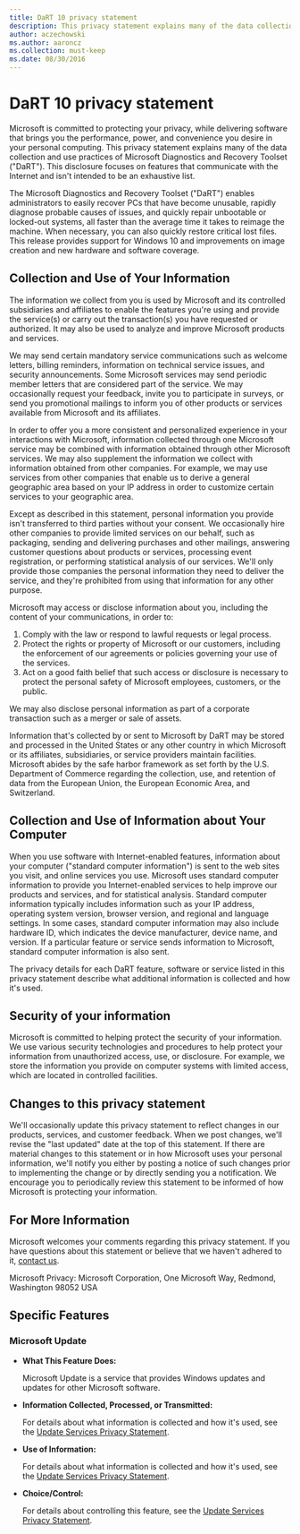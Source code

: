 ```yaml
---
title: DaRT 10 privacy statement
description: This privacy statement explains many of the data collection and use practices of Microsoft Diagnostics and Recovery Toolset (DaRT).
author: aczechowski
ms.author: aaroncz
ms.collection: must-keep
ms.date: 08/30/2016
---
```


# DaRT 10 privacy statement

Microsoft is committed to protecting your privacy, while delivering software that brings you the performance, power, and convenience you desire in your personal computing. This privacy statement explains many of the data collection and use practices of Microsoft Diagnostics and Recovery Toolset ("DaRT"). This disclosure focuses on features that communicate with the Internet and isn't intended to be an exhaustive list.

The Microsoft Diagnostics and Recovery Toolset ("DaRT") enables administrators to easily recover PCs that have become unusable, rapidly diagnose probable causes of issues, and quickly repair unbootable or locked-out systems, all faster than the average time it takes to reimage the machine. When necessary, you can also quickly restore critical lost files. This release provides support for Windows 10 and improvements on image creation and new hardware and software coverage.

## Collection and Use of Your Information

The information we collect from you is used by Microsoft and its controlled subsidiaries and affiliates to enable the features you're using and provide the service(s) or carry out the transaction(s) you have requested or authorized. It may also be used to analyze and improve Microsoft products and services.

We may send certain mandatory service communications such as welcome letters, billing reminders, information on technical service issues, and security announcements. Some Microsoft services may send periodic member letters that are considered part of the service. We may occasionally request your feedback, invite you to participate in surveys, or send you promotional mailings to inform you of other products or services available from Microsoft and its affiliates.

In order to offer you a more consistent and personalized experience in your interactions with Microsoft, information collected through one Microsoft service may be combined with information obtained through other Microsoft services. We may also supplement the information we collect with information obtained from other companies. For example, we may use services from other companies that enable us to derive a general geographic area based on your IP address in order to customize certain services to your geographic area.

Except as described in this statement, personal information you provide isn't transferred to third parties without your consent. We occasionally hire other companies to provide limited services on our behalf, such as packaging, sending and delivering purchases and other mailings, answering customer questions about products or services, processing event registration, or performing statistical analysis of our services. We'll only provide those companies the personal information they need to deliver the service, and they're prohibited from using that information for any other purpose.

Microsoft may access or disclose information about you, including the content of your communications, in order to:

1. Comply with the law or respond to lawful requests or legal process.
1. Protect the rights or property of Microsoft or our customers, including the enforcement of our agreements or policies governing your use of the services.
1. Act on a good faith belief that such access or disclosure is necessary to protect the personal safety of Microsoft employees, customers, or the public.

We may also disclose personal information as part of a corporate transaction such as a merger or sale of assets.

Information that's collected by or sent to Microsoft by DaRT may be stored and processed in the United States or any other country in which Microsoft or its affiliates, subsidiaries, or service providers maintain facilities. Microsoft abides by the safe harbor framework as set forth by the U.S. Department of Commerce regarding the collection, use, and retention of data from the European Union, the European Economic Area, and Switzerland.

## Collection and Use of Information about Your Computer

When you use software with Internet-enabled features, information about your computer ("standard computer information") is sent to the web sites you visit, and online services you use. Microsoft uses standard computer information to provide you Internet-enabled services to help improve our products and services, and for statistical analysis. Standard computer information typically includes information such as your IP address, operating system version, browser version, and regional and language settings. In some cases, standard computer information may also include hardware ID, which indicates the device manufacturer, device name, and version. If a particular feature or service sends information to Microsoft, standard computer information is also sent.

The privacy details for each DaRT feature, software or service listed in this privacy statement describe what additional information is collected and how it's used.

## Security of your information

Microsoft is committed to helping protect the security of your information. We use various security technologies and procedures to help protect your information from unauthorized access, use, or disclosure. For example, we store the information you provide on computer systems with limited access, which are located in controlled facilities.

## Changes to this privacy statement

We'll occasionally update this privacy statement to reflect changes in our products, services, and customer feedback. When we post changes, we'll revise the "last updated" date at the top of this statement. If there are material changes to this statement or in how Microsoft uses your personal information, we'll notify you either by posting a notice of such changes prior to implementing the change or by directly sending you a notification. We encourage you to periodically review this statement to be informed of how Microsoft is protecting your information.

## For More Information

Microsoft welcomes your comments regarding this privacy statement. If you have questions about this statement or believe that we haven't adhered to it, [contact us](https://go.microsoft.com/fwlink/?LinkID=245853).

Microsoft Privacy: Microsoft Corporation, One Microsoft Way, Redmond, Washington 98052 USA

## Specific Features

### Microsoft Update

- **What This Feature Does:**

    Microsoft Update is a service that provides Windows updates and updates for other Microsoft software.

- **Information Collected, Processed, or Transmitted:**

    For details about what information is collected and how it's used, see the [Update Services Privacy Statement](https://go.microsoft.com/fwlink/?LinkId=244400).

- **Use of Information:**

    For details about what information is collected and how it's used, see the [Update Services Privacy Statement](https://go.microsoft.com/fwlink/?LinkId=244400).

- **Choice/Control:**

    For details about controlling this feature, see the [Update Services Privacy Statement](https://go.microsoft.com/fwlink/?LinkId=244400).
